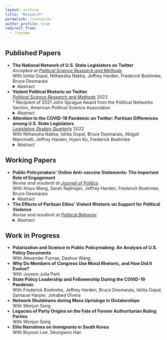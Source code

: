 ```yaml
---
layout: archive
title: "Research"
permalink: /research/
author_profile: true
redirect_from:
  - /resume
---
```


## Published Papers

- **The National Network of U.S. State Legislators on Twitter** <br> _Accepted at <ins>Political Science Research and Methods</ins>_ <br> With Ishita Gopal, Nitheesha Nakka, Jeffrey Harden, Frederick Boehmke, Bruce Desmarais <br> 
  <details close><summary>Abstract</summary>
  <i>A lot of attention has been paid to studying the online activity of the members of the United States Congress. This scrutiny has not been extended to state legislators. Very few studies exist which catalogue why state legislators connect and communicate with one another online in the ways they do. Inspired by this question and building on studies which have analyzed online communication of members of national legislatures, this paper aims to systematically analyze state legislator relationships in the online environment. We collect original data for 4000+ legislators and study patterns of connection and communication of state legislators on Twitter. The results from this study will help better understand what motivates tie formation in the online environment and if these patterns of connection conform to or can predict offline relationships. We test the impact of variables such as party affiliation, state, chamber, cohort, gender, and policy area focus on the organization of these online networks. We look at three main types of networks that can arise due to participation on Twitter - follower, retweets and mentions. We also aggregate the ties to infer dynamics between states.</i>
  </details>
- **Violent Political Rhetoric on Twitter** <br> _<ins>Political Science Research and Methods</ins>_ 2023 <br> \* Recipient of 2021 John Sprague Award from the Political Networks Section, American Political Science Association 
  <details close><summary>Abstract</summary>
  <i>Violent hostility between ordinary partisans is undermining American democracy. Social media is blamed for rhetoric threatening violence against political opponents and implicated in offline political violence. Focusing on Twitter, I propose a method to identify such rhetoric and investigate substantive patterns associated with it. Using a data set surrounding the 2020 Presidential Election, I demonstrate that violent tweets closely track contentious politics offline, peaking in the days preceding the Capitol Riot. Women and Republican politicians are targeted with such tweets more frequently than non-Republican and men politicians. Violent tweets, while rare, spread widely through communication networks, reaching those without direct ties to violent users on the fringe of the networks. This paper is the first to make sense of violent partisan hostility expressed online, contributing to the fields of partisanship, contentious politics, and political communication.</i>
  </details>
- **Attention to the COVID-19 Pandemic on Twitter: Partisan Differences among U.S. State Legislators** <br> _<ins>Legislative Studies Quarterly</ins>_ 2022 <br> With Nitheesha Nakka, Ishita Gopal, Bruce Desmarais, Abigail Mancinelli, Jeffrey Harden, Hyein Ko, Frederick Boehmke <br> 
  <details close><summary>Abstract</summary>
  <i>Subnational governments in the United States have taken the lead on many aspects of the response to the COVID-19 pandemic. Variation in government activity across states offers the opportunity to analyze responses in comparable settings. We study a common and informative activity among state officials—state legislators’ attention to the pandemic on Twitter. We find that legislators’ attention to the pandemic strongly correlates with the number of cases in the legislator’s state, the national count of new deaths, and the number of pandemic-related public policies passed within the legislator’s state. Furthermore, we find that the degree of responsiveness to pandemic indicators differs significantly across political parties, with Republicans exhibiting weaker responses, on average. Lastly, we find significant differences in the content of tweets about the pandemic by Democratic and Republican legislators, with Democrats focused on health indicators and impacts, and Republicans focused on business impacts and opening the economy.</i>
  </details>


## Working Papers

- **Public Policymakers' Online Anti-vaccine Statements: The Important Role of Engagement** <br> _Revise and resubmit at <ins>Journal of Politics</ins>_ <br> With Xinyu Wang, Sarah Rajtmajer, Jeffrey Harden, Frederick Boehmke, Bruce Desmarais <br> 
  <details close><summary>Abstract</summary>
  <i>Public leadership and policy relevant to vaccination are critical to managing public health - a relationship that has been acutely observable since the start of the COVID-19 pandemic. In the U.S., making vaccination policy is largely a state-level endeavor, which places a significant amount of influence in the hands of members of state legislatures. State legislators' public rhetoric on vaccination and media coverage of these policymakers and their attitudes drives public understanding. We compile and analyze original data that covers the tweets of all state legislators on Twitter, focusing specifically on identifying and understanding their expression of anti-vaccine rhetoric. We identify all of their anti-vaccine tweets posted throughout 20 - a year characterized by multiple waves of COVID-19 vaccination policymaking, and analyze features of legislators, states, and timelines that are associated with legislators posting anti-vaccine tweets. Our primary finding is that legislators who receive more engagement with anti-vaccine tweets are more likely to post anti-vaccine content in the future. This result suggests that interventions to limit engagement with policymakers' anti-vaccine rhetoric may discourage future anti-vaccine posts. We also see strong partisan differences in anti-vaccine tweet behaviors, and find some association with the severity of the pandemic in the legislators' states.</i>
  </details>
- **The Effects of Partisan Elites' Violent Rhetoric on Support for Political Violence** <br> _Revise and resubmit at <ins>Political Behavior</ins>_ 
  <details close><summary>Abstract</summary>
  <i>Violent partisan hostility is undermining American democracy. How does partisan elites’ violent rhetoric shape support for political violence? Focused on social media communication where individuals are exposed to elite messages from both sides of the partisan divide, I conduct an online experiment to examine the impact of co-party and opposing party elites’ violent rhetoric on support for political violence and the medating role of emotions in the process. Drawing insights from theories of opinion leadership and inter-group conflict, I demonstrate that co-party (but not opposing party) elites’ violent rhetoric increases support for violence and that partisans fail to countervail against elites’ violent rhetoric. Further, I show that fear mediates the inflaming effect whereas anger, disgust, and sadness suppress it. This paper is among the first to make sense of the effects of elite rhetoric on violent partisan hostility, advancing knowledge in political violence, political communication, and political psychology.</i>
  </details>
  

## Work in Progress

- **Polarization and Science in Public Policymaking: An Analysis of U.S. Policy Documents** <br> With Alexander Furnas, Dashun Wang <br>
- **Why Do Members of Congress Use Moral Rhetoric, and How Did It Evolve?** <br> With Juyeon Julia Park <br>
- **State Policy Leadership and Followership During the COVID-19 Pandemic** <br> With Frederick Boehmke, Jeffrey Harden, Bruce Desmarais, Ishita Gopal, Samauel Harper, Johabed Olvera <br> 
- **Network Shutdowns during Mass Uprisings in Dictatorships** <br> With Wonjun Song <br>
- **Legacies of Party Origins on the Fate of Former Authoritarian Ruling Parties** <br> With Wonjun Song <br>
- **Elite Narratives on Immigrants in South Korea** <br> With Boyoon Lee, Seungwoo Han <br>
